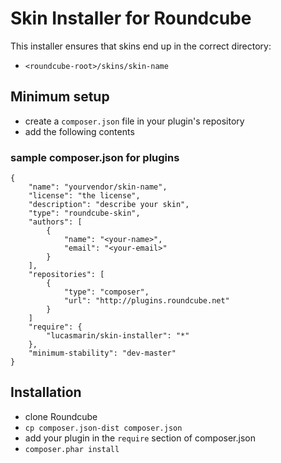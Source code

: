 # Skin Installer for Roundcube

This installer ensures that skins end up in the correct directory:

 * `<roundcube-root>/skins/skin-name`

## Minimum setup

 * create a `composer.json` file in your plugin's repository
 * add the following contents

### sample composer.json for plugins

    {
        "name": "yourvendor/skin-name",
        "license": "the license",
        "description": "describe your skin",
        "type": "roundcube-skin",
        "authors": [
            {
                "name": "<your-name>",
                "email": "<your-email>"
            }
        ],
        "repositories": [
            {
                "type": "composer",
                "url": "http://plugins.roundcube.net"
            }
        ]
        "require": {
            "lucasmarin/skin-installer": "*"
        },
        "minimum-stability": "dev-master"
    }

## Installation

 * clone Roundcube
 * `cp composer.json-dist composer.json`
 * add your plugin in the `require` section of composer.json
 * `composer.phar install`
